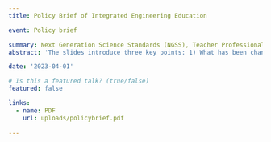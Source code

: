 ```yaml
---
title: Policy Brief of Integrated Engineering Education

event: Policy brief

summary: Next Generation Science Standards (NGSS), Teacher Professional
abstract: 'The slides introduce three key points: 1) What has been changed from Water Filter to Wind Turbine? 2) What do the new MATLAB activities look like? 3) Are there any notes for the new activities?'

date: '2023-04-01'

# Is this a featured talk? (true/false)
featured: false

links:
  - name: PDF
    url: uploads/policybrief.pdf
    
---
```

